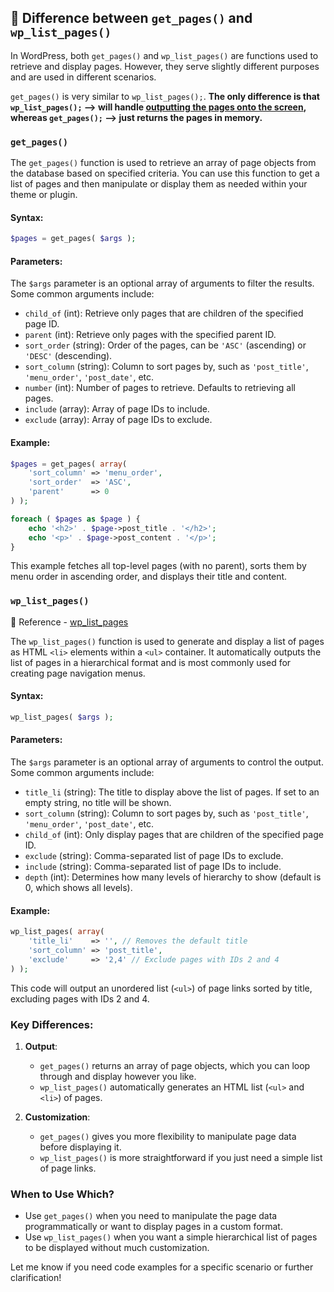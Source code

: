 ## 📌 Difference between `get_pages()` and `wp_list_pages()`

In WordPress, both `get_pages()` and `wp_list_pages()` are functions used to retrieve and display pages. However, they serve slightly different purposes and are used in different scenarios.

`get_pages()` is very similar to `wp_list_pages();`. **The only difference is that `wp_list_pages();` --> will handle <u>outputting the pages onto the screen</u>, whereas `get_pages();` --> just returns the pages in memory.**

### `get_pages()`
The `get_pages()` function is used to retrieve an array of page objects from the database based on specified criteria. You can use this function to get a list of pages and then manipulate or display them as needed within your theme or plugin.

#### **Syntax**:
```php
$pages = get_pages( $args );
```

#### **Parameters**:
The `$args` parameter is an optional array of arguments to filter the results. Some common arguments include:

- `child_of` (int): Retrieve only pages that are children of the specified page ID.
- `parent` (int): Retrieve only pages with the specified parent ID.
- `sort_order` (string): Order of the pages, can be `'ASC'` (ascending) or `'DESC'` (descending).
- `sort_column` (string): Column to sort pages by, such as `'post_title'`, `'menu_order'`, `'post_date'`, etc.
- `number` (int): Number of pages to retrieve. Defaults to retrieving all pages.
- `include` (array): Array of page IDs to include.
- `exclude` (array): Array of page IDs to exclude.

#### **Example**:
```php
$pages = get_pages( array(
    'sort_column' => 'menu_order',
    'sort_order'  => 'ASC',
    'parent'      => 0
) );

foreach ( $pages as $page ) {
    echo '<h2>' . $page->post_title . '</h2>';
    echo '<p>' . $page->post_content . '</p>';
}
```

This example fetches all top-level pages (with no parent), sorts them by menu order in ascending order, and displays their title and content.

### **`wp_list_pages()`**

🔗 Reference - [wp_list_pages](25-wp_list_pages.md)

The `wp_list_pages()` function is used to generate and display a list of pages as HTML `<li>` elements within a `<ul>` container. It automatically outputs the list of pages in a hierarchical format and is most commonly used for creating page navigation menus.

#### **Syntax**:
```php
wp_list_pages( $args );
```

#### **Parameters**:
The `$args` parameter is an optional array of arguments to control the output. Some common arguments include:

- `title_li` (string): The title to display above the list of pages. If set to an empty string, no title will be shown.
- `sort_column` (string): Column to sort pages by, such as `'post_title'`, `'menu_order'`, `'post_date'`, etc.
- `child_of` (int): Only display pages that are children of the specified page ID.
- `exclude` (string): Comma-separated list of page IDs to exclude.
- `include` (string): Comma-separated list of page IDs to include.
- `depth` (int): Determines how many levels of hierarchy to show (default is 0, which shows all levels).

#### **Example**:
```php
wp_list_pages( array(
    'title_li'    => '', // Removes the default title
    'sort_column' => 'post_title',
    'exclude'     => '2,4' // Exclude pages with IDs 2 and 4
) );
```

This code will output an unordered list (`<ul>`) of page links sorted by title, excluding pages with IDs 2 and 4.

### **Key Differences**:

1. **Output**: 
   - `get_pages()` returns an array of page objects, which you can loop through and display however you like.
   - `wp_list_pages()` automatically generates an HTML list (`<ul>` and `<li>`) of pages.

2. **Customization**: 
   - `get_pages()` gives you more flexibility to manipulate page data before displaying it. 
   - `wp_list_pages()` is more straightforward if you just need a simple list of page links.

### When to Use Which?
- Use `get_pages()` when you need to manipulate the page data programmatically or want to display pages in a custom format.
- Use `wp_list_pages()` when you want a simple hierarchical list of pages to be displayed without much customization.

Let me know if you need code examples for a specific scenario or further clarification!